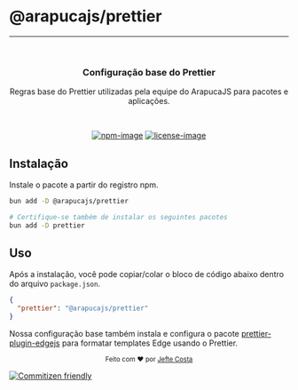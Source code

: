 # @arapucajs/prettier

<hr>
<br />

<div align="center">
  <h3>Configuração base do Prettier</h3>
  <p>Regras base do Prettier utilizadas pela equipe do ArapucaJS para pacotes e aplicações.</p>
</div>

<br />

<div align="center">

[![npm-image]][npm-url] [![license-image]][license-url]

</div>

## Instalação

Instale o pacote a partir do registro npm.

```sh
bun add -D @arapucajs/prettier

# Certifique-se também de instalar os seguintes pacotes
bun add -D prettier
```

## Uso

Após a instalação, você pode copiar/colar o bloco de código abaixo dentro do arquivo `package.json`.

```json
{
  "prettier": "@arapucajs/prettier"
}
```

Nossa configuração base também instala e configura o pacote [prettier-plugin-edgejs](https://github.com/sajansharmanz/prettier-plugin-edgejs) para formatar templates Edge usando o Prettier.

<div align="center">
  <sub>Feito com ❤︎ por <a href="https://github.com/JefteCosta">Jefte Costa</a> 
</div>

[npm-image]: https://img.shields.io/npm/v/@aarapucajs/prettier/latest.svg?style=for-the-badge&logo=npm
[npm-url]: https://www.npmjs.com/package/@arapucajs/prettier/v/latest 'npm'
[license-url]: LICENSE.md
[license-image]: https://img.shields.io/github/license/arapucajs/prettier?style=for-the

[![Commitizen friendly](https://img.shields.io/badge/commitizen-friendly-brightgreen.svg)](http://commitizen.github.io/cz-cli/)